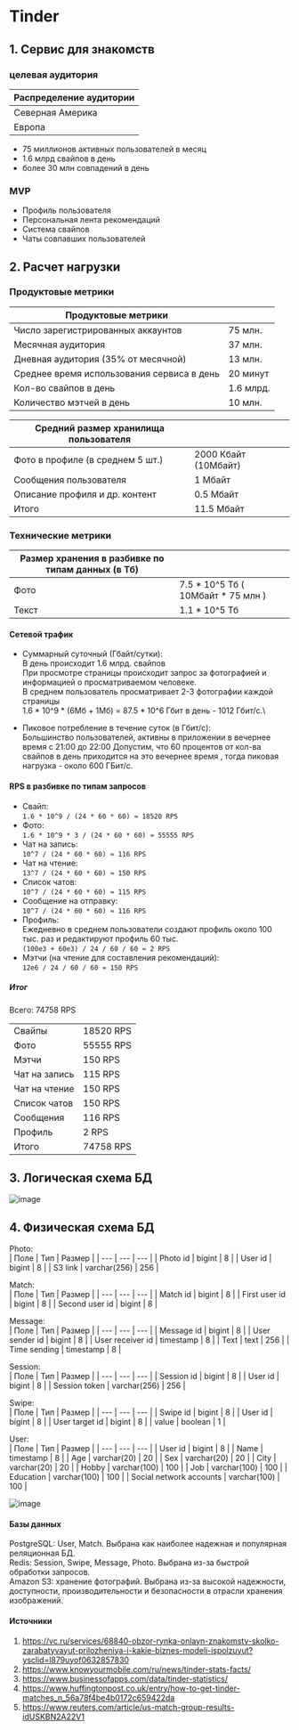# Tinder
## 1. Сервис для знакомств

### целевая аудитория 
|Распределение аудитории |
|------------------------|
|Северная Америка        |
|Европа                  |

* 75 миллионов активных пользователей в месяц
* 1.6 млрд свайпов в день
* более 30 млн совпадений в день

### MVP
* Профиль пользователя
* Персональная лента рекомендаций
* Система свайпов
* Чаты совпавших пользователей

## 2. Расчет нагрузки
### Продуктовые метрики

| Продуктовые метрики                        |                        |
|--------------------------------------------|------------------------|
|Число зарегистрированных аккаунтов          | 75 млн.                |                                      
|Месячная аудитория                          | 37 млн.                |
|Дневная аудитория (35% от месячной)         | 13 млн.                |
|Среднее время использования сервиса в день  | 20 минут               |	
|Кол-во свайпов в день                       | 1.6 млрд.              |
|Количество мэтчей в день                    | 10 млн.                |

|Средний размер хранилища пользователя       |                         |
|--------------------------------------------|-------------------------|
| Фото в профиле (в среднем 5 шт.)           | 2000 Кбайт (10Мбайт)    |
| Сообщения пользователя                     | 1 Мбайт                 |
| Описание профиля и др. контент             | 0.5 Мбайт               |
| Итого                                      | 11.5 Мбайт              |

### Технические метрики


| Размер хранения в разбивке по типам данных (в Тб)|                                   |
|--------------------------------------------------|-----------------------------------|
| Фото                                             | 7.5 * 10^5 Тб ( 10Mбайт * 75 млн )|
| Текст                                            | 1.1 * 10^5 Тб                     |

#### Сетевой трафик

* Суммарный суточный (Гбайт/сутки):\
В день происходит 1.6 млрд. свайпов\
При просмотре страницы происходит запрос за фотографией и информацией о просматриваемом человеке.\
В среднем пользователь просматривает 2-3 фотографии каждой страницы\
1.6 * 10^9 * (6Мб + 1Мб) =  87.5 * 10^6 Гбит в день - 1012 Гбит/c.\

* Пиковое потребление в течение суток (в Гбит/с):\
Большинство пользователей, активны в приложении в вечернее время с 21:00 до 22:00
Допустим, что 60 процентов от кол-ва свайпов в день приходится на это вечернее время , тогда пиковая нагрузка - около 600 ГБит/c.


#### RPS в разбивке по типам запросов

* Свайп:\
`1.6 * 10^9 / (24 * 60 * 60) ≈ 18520 RPS`
* Фото:\
`1.6 * 10^9 * 3 / (24 * 60 * 60) ≈ 55555 RPS`
* Чат на запись:\
`10^7 / (24 * 60 * 60) ≈ 116 RPS`
* Чат на чтение:\
`13^7 / (24 * 60 * 60) ≈ 150 RPS`
* Список чатов:\
`10^7 / (24 * 60 * 60) ≈ 115 RPS`
* Сообщение на отправку:\
`10^7 / (24 * 60 * 60) ≈ 116 RPS`
* Профиль:\
Ежедневно в среднем пользователи создают профиль	около 100 тыс. раз и редактируют профиль	60 тыс.\
`(100e3 + 60e3) / 24 / 60 / 60 ≈ 2 RPS`
* Мэтчи (на чтение для составления рекомендаций):\
`12e6 / 24 / 60 / 60 ≈ 150 RPS`


##### Итог 
Всего: 74758 RPS

|              |               |
|--------------|---------------|
|Свайпы        | 18520 RPS     |
|Фото          | 55555 RPS     |
|Мэтчи         | 150 RPS       |
|Чат на запись | 115 RPS       |
|Чат на чтение | 150 RPS       |
|Список чатов  | 150 RPS       |
|Сообщения     | 116 RPS       |
|Профиль       | 2 RPS         |
|Итого         | 74758 RPS     |
## 3. Логическая схема БД
 ![image](https://user-images.githubusercontent.com/74594938/199004619-14e64377-31fb-4468-af1b-3915008cb9b9.png)
## 4. Физическая схема БД
Photo:\
| Поле | Тип | Размер |
| --- | --- | --- |
| Photo id | bigint | 8 |
| User id | bigint | 8 |
| S3 link | varchar(256)  | 256 |

Match:\
| Поле | Тип | Размер |
| --- | --- | --- |
| Match id | bigint | 8 |
| First user id | bigint | 8 |
| Second user id | bigint | 8 |

Message:\
| Поле | Тип | Размер |
| --- | --- | --- |
| Message id | bigint | 8 |
| User sender id | bigint | 8 |
| User receiver id | timestamp | 8 |
| Text | text | 256 |
| Time sending | timestamp | 8 |

Session:\
| Поле | Тип | Размер |
| --- | --- | --- |
| Session id | bigint | 8 |
| User id | bigint | 8 |
| Session token | varchar(256) | 256 |

Swipe:\
| Поле | Тип | Размер |
| --- | --- | --- |
| Swipe id | bigint | 8 |
| User id | bigint | 8 |
| User target id | bigint | 8 |
| value | boolean | 1 |

User:\
| Поле | Тип | Размер |
| --- | --- | --- |
| User id | bigint | 8 |
| Name | timestamp | 8 |
| Age | varchar(20) | 20 |
| Sex | varchar(20) | 20 |
| City | varchar(20) | 20 |
| Hobby | varchar(100) | 100 |
| Job  | varchar(100) | 100 |
| Education | varchar(100) | 100 |
| Social network accounts | varchar(100) | 100 |

![image](https://user-images.githubusercontent.com/74594938/201211128-c59cc06d-bab7-429b-a5ab-1dd8f8026674.png)
#### Базы данных
PostgreSQL: User, Match. Выбрана как наиболее надежная и популярная реляционная БД.\
Redis: Session, Swipe, Message, Photo. Выбрана из-за быстрой обработки запросов.\
Amazon S3: хранение фотографий. Выбрана из-за высокой надежности, доступности, производительности и безопасности в отрасли хранения изображений.
#### Источники
1. https://vc.ru/services/68840-obzor-rynka-onlayn-znakomstv-skolko-zarabatyvayut-prilozheniya-i-kakie-biznes-modeli-ispolzuyut?ysclid=l879uyof0632857830
2. https://www.knowyourmobile.com/ru/news/tinder-stats-facts/
3. https://www.businessofapps.com/data/tinder-statistics/
4. https://www.huffingtonpost.co.uk/entry/how-to-get-tinder-matches_n_56a78f4be4b0172c659422da
5. https://www.reuters.com/article/us-match-group-results-idUSKBN2A22V1
